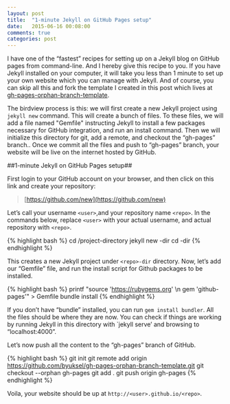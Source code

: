 ```yaml
---
layout: post
title:  "1-minute Jekyll on GitHub Pages setup"
date:   2015-06-16 00:08:00
comments: true
categories: post
---
```

I have one of the “fastest” recipes for setting up on a Jekyll blog on GitHub pages from command-line. And I hereby give this recipe to you. If you have Jekyll installed on your computer, it will take you less than 1 minute to set up your own website which you can manage with Jekyll. And of course, you can skip all this and fork the template I created in this post which lives at [gh-pages-orphan-branch-template](https://github.com/byuksel/gh-pages-orphan-branch-template).

The birdview process is this: we will first create a new Jekyll project using `jekyll new` command. This will create a bunch of files. To these files, we will add a file named "Gemfile" instructing Jekyll to install a few packages necessary for GitHub integration, and run an install command.  Then we will initialize this directory for git,  add a remote, and checkout the “gh-pages” branch.. Once we commit all the files and push to “gh-pages” branch, your website will be live on the internet hosted by GitHub.

<!--more-->

##1-minute Jekyll on GitHub Pages setup##

First login to your GitHub account on your browser, and then click on this link and create your repository:

>[https://github.com/new](https://github.com/new)

Let’s call your username `<user>`,and your repository name `<repo>`. In the commands below, replace `<user>` with your actual username, and actual repository with `<repo>`.


{% highlight bash %}
cd /project-directory
jekyll new <repo>-dir
cd <repo>-dir
{% endhighlight %}

This creates a new Jekyll project under `<repo>-dir` directory. Now, let’s add our “Gemfile” file, and run the install script for Github packages to be installed.

{% highlight bash %}
printf "source 'https://rubygems.org' \n gem 'github-pages'" > Gemfile
bundle install
{% endhighlight %}

If you don’t have “bundle” installed, you can run `gem install bundler`. All the files should be where they are now. You can check if things are working by running Jekyll in this directory with `jekyll serve’ and browsing to “localhost:4000”.

Let’s now push all the content to the “gh-pages” branch of GitHub.

{% highlight bash %}
git init
git remote add origin https://github.com/byuksel/gh-pages-orphan-branch-template.git
git checkout --orphan gh-pages
git add .
git push origin gh-pages
{% endhighlight %}

Voila, your website should be up at `http://<user>.github.io/<repo>`.
